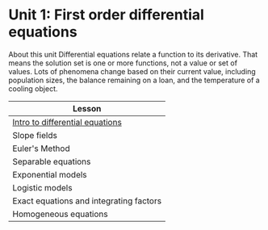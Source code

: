 # Unit 1: First order differential equations

About this unit
Differential equations relate a function to its derivative. That means the solution set is one or more functions, not a value or set of values. Lots of phenomena change based on their current value, including population sizes, the balance remaining on a loan, and the temperature of a cooling object.

| Lesson |
|-|
| [Intro to differential equations](Intro%20to%20differential%20equations) |
| Slope fields |
| Euler's Method |
| Separable equations |
| Exponential models |
| Logistic models |
| Exact equations and integrating factors |
| Homogeneous equations |
